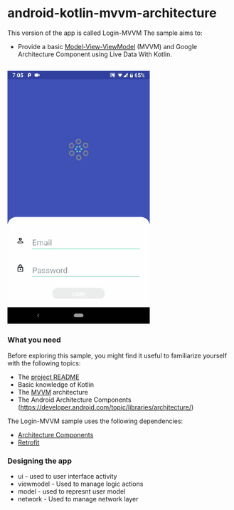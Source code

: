 # android-kotlin-mvvm-architecture
This version of the app is called Login-MVVM
The sample aims to:

* Provide a basic [Model-View-ViewModel](https://en.wikipedia.org/wiki/Model–view–viewmodel) (MVVM) and Google Architecture Component using Live Data With Kotlin.
##
![screenshot](20180818_190627.gif)

### What you need

Before exploring this sample, you might find it useful to familiarize yourself with the following topics:

* The [project README](README.md)
* Basic knowledge of Kotlin
* The [MVVM](https://en.wikipedia.org/wiki/Model–view–viewmodel) architecture
* The Android Architecture Components (https://developer.android.com/topic/libraries/architecture/)

The Login-MVVM sample uses the following dependencies:
* [Architecture Components](https://developer.android.com/topic/libraries/architecture/adding-components)
* [Retrofit](https://square.github.io/retrofit/)

### Designing the app

* ui - used to user interface activity
* viewmodel - Used to manage logic actions
* model - used to represnt user model
* network - Used to manage network layer
